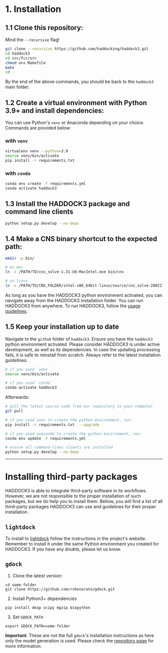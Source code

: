 # 1. Installation

## 1.1 Clone this repository:

Mind the `--recursive` flag!

```bash
git clone --recursive https://github.com/haddocking/haddock3.git
cd haddock3
cd src/fcc/src
chmod u+x Makefile
make
cd -
```

By the end of the above commands, you should be back to the `haddock3`
main folder.

## 1.2 Create a virtual environment with Python 3.9+ and install dependencies:

You can use Python's `venv` or Anaconda depending on your choice.
Commands are provided below:

### with `venv`

```bash
virtualenv venv --python=3.9
source venv/bin/activate
pip install -r requirements.txt
```

### with `conda`

```bash
conda env create -f requirements.yml
conda activate haddock3
```

## 1.3 Install the HADDOCK3 package and command line clients

```bash
python setup.py develop --no-deps
```

## 1.4 Make a CNS binary shortcut to the expected path:

```bash
mkdir -p bin/

# on mac
ln -s /PATH/TO/cns_solve-1.31-UU-MacIntel.exe bin/cns

# on linux
ln -s /PATH/TO/CNS_FOLDER/intel-x86_64bit-linux/source/cns_solve-2002171359.exe bin/cns
```

As long as you have the HADDOCK3 python environment activated, you can
navigate away from the HADDOCK3 installation folder. You can run
HADDOCK3 from anywhere. To run HADDOCK3, follow the [usage
guidelines](USAGE.md).


## 1.5 Keep your installation up to date

Navigate to the `github` folder of `haddock3`. Ensure you have the
`haddock3` python environment activated. Please consider HADDOCK3 is
under active development, as well as its dependencies. In case the
updating processing fails, it is safe to reinstall from scratch. Always
refer to the latest installation guidelines.

```bash
# if you used `venv`
source venv/bin/activate

# if you used `conda`
conda activate haddock3
```

Afterwards:

```bash
# pull the latest source code from our repository to your computer
git pull

# if you used venv to create the python environment, run:
pip install -r requirements.txt  --upgrade

# if you used anaconda to create the python environment, run:
conda env update -f requirements.yml

# ensure all command-lines clients are installed
python setup.py develop --no-deps
```

* * *

# Installing third-party packages

HADDOCK3 is able to integrate third-party software in its workflows.
However, we are not responsible to the proper installation of such
packages, but we do help you to install them. Bellow, you will find a
list of all third-party packages HADDOCK3 can use and guidelines for
their proper installation.

## `lightdock`

To install to [lightdock](https://github.com/lightdock/lightdock) follow
the instructions in the project's website. Remember to install it under
the same Python environment you created for HADDOCK3. If you have any
doubts, please let us know.

## `gdock`

1. Clone the latest version:

```
cd some-folder
git clone https://github.com/rvhonorato/gdock.git
```

2. Install Python3+ dependencies
```
pip install deap scipy mgzip biopython
```

3. Set `GDOCK_PATH`
```
export GDOCK_PATH=some-folder
```

**Important**: These are not the full `gdock`'s installation
instructions as here only the model generation is used. Please check the
[repository page](https://github.com/rvhonorato/gdock) for more
information.
